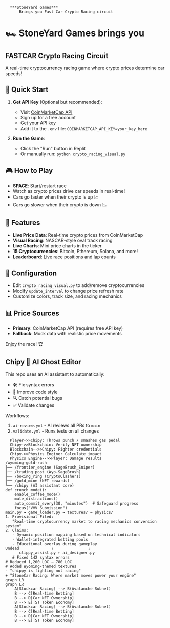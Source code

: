       ***StoneYard Games***
          Brings you Fast Car Crypto Racing circuit

# 🏎️  StoneYard Games brings you
##     FASTCAR Crypto Racing Circuit

A real-time cryptocurrency racing game where crypto prices determine car speeds!

## 🚀 Quick Start

1. **Get API Key** (Optional but recommended):
   - Visit [CoinMarketCap API](https://coinmarketcap.com/api/)
   - Sign up for a free account
   - Get your API key
   - Add it to the `.env` file: `COINMARKETCAP_API_KEY=your_key_here`

2. **Run the Game**:
   - Click the "Run" button in Replit
   - Or manually run: `python crypto_racing_visual.py`

## 🎮 How to Play

- **SPACE**: Start/restart race
- Watch as crypto prices drive car speeds in real-time!
- Cars go faster when their crypto is up 📈
- Cars go slower when their crypto is down 📉

## 🏁 Features

- **Live Price Data**: Real-time crypto prices from CoinMarketCap
- **Visual Racing**: NASCAR-style oval track racing
- **Live Charts**: Mini price charts in the ticker
- **15 Cryptocurrencies**: Bitcoin, Ethereum, Solana, and more!
- **Leaderboard**: Live race positions and lap counts

## 🔧 Configuration

- Edit `crypto_racing_visual.py` to add/remove cryptocurrencies
- Modify `update_interval` to change price refresh rate
- Customize colors, track size, and racing mechanics

## 📊 Price Sources

- **Primary**: CoinMarketCap API (requires free API key)
- **Fallback**: Mock data with realistic price movements

Enjoy the race! 🏆


## Chipy 👻 AI Ghost Editor  

This repo uses an AI assistant to automatically:  
- 🛠️ Fix syntax errors  
- 🧹 Improve code style  
- 🔍 Catch potential bugs  
- ✅ Validate changes  

Workflows:  
1. `ai-review.yml` - AI reviews all PRs to `main`  
2. `validate.yml` - Runs tests on all changes  
````sequenceDiagram
  Player->>Chipy: Throws punch / smashes gas pedal 
  Chipy->>Blockchain: Verify NFT ownership
  Blockchain-->>Chipy: Fighter credentials
  Chipy->>Physics Engine: Calculate impact
  Physics Engine-->>Player: Damage results
/wyoming-gold-rush
├── /frontier_engine (SageBrush_Sniper)
├── /trading_post (Wyo-SageBrush)
├── /boxing_ring (CryptoClashers)
├── /gold_mine (NFT rewards)
└── /chipy (AI assistant core)
def crunch_mode():
    enable_coffee_mode()
    mute_distractions()
    auto_commit_every(30, "minutes")  # Safeguard progress
    focus("VVV Submission")
main.py → game_loader.py → textures/ → physics/
1. Provisional Filed:  
   "Real-time cryptocurrency market to racing mechanics conversion system"  
2. Claims:  
   - Dynamic position mapping based on technical indicators  
   - Wallet-integrated betting pools  
   - Educational overlay during gameplay
Undead              ↑               ↓
      clippy_assist.py ← ai_designer.py
   # Fixed 142 syntax errors
# Reduced 1,200 LOC → 780 LOC
# Added Wyoming-themed textures   
- "chippy is fighting not racing"
+ "StoneCar Racing: Where market moves power your engine"
graph LR
graph LR
    A[Stockcar Racing] --> B(Avalanche Subnet)
    B --> C[Real-time Betting]
    B --> D[Car NFT Ownership]
    B --> E[TST Token Economy]
    A[Stockcar Racing] --> B(Avalanche Subnet)
    B --> C[Real-time Betting]
    B --> D[Car NFT Ownership]
    B --> E[TST Token Economy]
